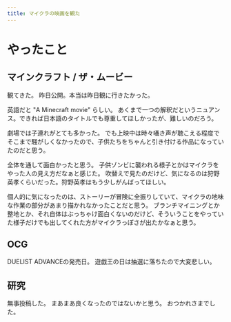 ```yaml
---
title: マイクラの映画を観た
---
```


# やったこと

## マインクラフト / ザ・ムービー

観てきた。
昨日公開。本当は昨日観に行きたかった。

英語だと "A Minecraft movie" らしい。
あくまで一つの解釈だというニュアンス。できれば日本語のタイトルでも尊重してほしかったが、難しいのだろう。

劇場では子連れがとても多かった。
でも上映中は時々囁き声が聴こえる程度でそこまで騒がしくなかったので、子供たちをちゃんと引き付ける作品になっていたのだと思う。

全体を通して面白かったと思う。
子供ゾンビに襲われる様子とかはマイクラをやった人の見え方だなぁと感じた。
吹替えで見たのだけど、気になるのは狩野英孝くらいだった。狩野英孝はもう少しがんばってほしい。

個人的に気になったのは、ストーリーが冒険に全振りしていて、マイクラの地味な作業の部分があまり描かれなかったことだと思う。
ブランチマイニングとか整地とか、それ自体はぶっちゃけ面白くないのだけど、そういうことをやっていた様子だけでも出してくれた方がマイクラっぽさが出たかなぁと思う。

## OCG

DUELIST ADVANCEの発売日。
遊戯王の日は抽選に落ちたので大変悲しい。

## 研究

無事投稿した。
まあまあ良くなったのではないかと思う。
おつかれさまでした。
